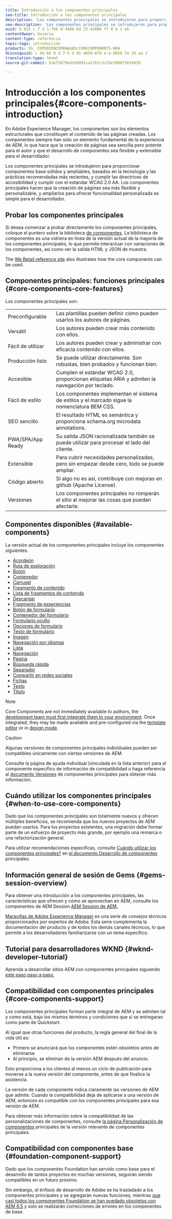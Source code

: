 ```yaml
---
title: Introducción a los componentes principales
seo-title: Introducción a los componentes principales
description: 'Los componentes principales se introdujeron para proporcionar componentes base sólidos y ampliables, basados en la tecnología más reciente y en las prácticas recomendadas. '
seo-description: 'Los componentes principales se introdujeron para proporcionar componentes base sólidos y ampliables, basados en la tecnología más reciente y en las prácticas recomendadas. '
uuid: b 815 c 7 d 1-fbb 0-4480-bd 23-42606 ff 8 b 1 eb
contentOwner: Usuario
content-type: referencia
topic-tags: introducción
products: SG_ EXPERIENCEMANAGER/CORECOMPONENTS-NEW
discoiquuid: c 44 bb 0 d 7-5 d 91-4659-878 e-a 0658 fe 29 aa 2
translation-type: tm+mt
source-git-commit: 63e75079e41d3091ca57bfc3129e700675bf4939

---
```



# Introducción a los componentes principales{#core-components-introduction}

En Adobe Experience Manager, los componentes son los elementos estructurales que constituyen el contenido de las páginas creadas. Los componentes siempre han sido un elemento fundamental de la experiencia de AEM, lo que hace que la creación de páginas sea sencilla pero potente para el autor y que el desarrollo de componentes sea flexible y extensible para el desarrollador.

Los componentes principales se introdujeron para proporcionar componentes base sólidos y ampliables, basados en la tecnología y las prácticas recomendadas más recientes, y cumplir las directrices de accesibilidad y cumplir con el estándar WCAG 2.0 AA. Los componentes principales hacen que la creación de páginas sea más flexible y personalizable, y ampliarlos para ofrecer funcionalidad personalizada es simple para el desarrollador.

## Probar los componentes principales

Si desea comenzar a probar directamente los componentes principales, coloque el puntero sobre la biblioteca [de componentes](http://opensource.adobe.com/aem-core-wcm-components/library.html). La biblioteca de componentes es una vidriera en línea de la versión actual de la mayoría de los componentes principales, lo que permite interactuar con variaciones de los componentes, así como ver la salida HTML y JSON de muestra.

The [We.Retail reference site](https://helpx.adobe.com/experience-manager/6-4/sites/developing/using/we-retail.html) also illustrates how the core components can be used.

## Componentes principales: funciones principales {#core-components-core-features}

Los componentes principales son:

|  |  |
|--- |--- |
| Preconfigurable | Las plantillas pueden definir cómo pueden usarlos los autores de páginas. |
| Versátil | Los autores pueden crear más contenido con ellos. |
| Fácil de utilizar | Los autores pueden crear y administrar con eficacia contenido con ellos. |
| Producción listo | Se puede utilizar directamente. Son robustas, bien probados y funcionan bien. |
| Accesible | Cumplen el estándar WCAG 2.0, proporcionan etiquetas ARIA y admiten la navegación por teclado. |
| Fácil de estilo | Los componentes implementan el sistema de estilos y el marcado sigue la nomenclatura BEM CSS. |
| SEO sencillo | El resultado HTML es semántica y proporciona schema.org microdata annotations. |
| PWA/SPA/App Ready | Su salida JSON racionalizada también se puede utilizar para procesar el lado del cliente. |
| Extensible | Para cubrir necesidades personalizadas, pero sin empezar desde cero, todo se puede ampliar. |
| Código abierto | Si algo no es así, contribuye con mejoras en github (Apache License). |
| Versiones | Los componentes principales no romperán el sitio al mejorar las cosas que puedan afectarle. |

## Componentes disponibles {#available-components}

La versión actual de los componentes principales incluye los componentes siguientes.

* [Acordeón](accordion.md)
* [Ruta de exploración](breadcrumb.md)
* [Botón](button.md)
* [Contenedor](container.md)
* [Carrusel](carousel.md)
* [Fragmento de contenido](content-fragment-component.md)
* [Lista de fragmentos de contenido](content-fragment-list.md)
* [Descargar](download.md)
* [Fragmento de experiencias](experience-fragment.md)
* [Botón de formulario](form-button.md)
* [Contenedor del formulario](form-container.md)
* [Formulario oculto](form-hidden.md)
* [Opciones de formulario](form-options.md)
* [Texto de formulario](form-text.md)
* [Imagen](image.md)
* [Navegación por idiomas](language-navigation.md)
* [Lista](list.md)
* [Navegación](navigation.md)
* [Página](page.md)
* [Búsqueda rápida](quick-search.md)
* [Separador](separator.md)
* [Compartir en redes sociales](sharing.md)
* [Fichas](tabs.md)
* [Texto](text.md)
* [Título](title.md)

>[!NOTE]
>
>Core Components are not immediately available to authors, the [development team must first integrate them to your environment](using.md). Once integrated, they may be made available and pre-configured via the [template editor](https://helpx.adobe.com/experience-manager/6-5/sites/authoring/using/templates.html) or in [design mode](https://helpx.adobe.com/experience-manager/6-5/sites/authoring/using/default-components-designmode.html).

>[!CAUTION]
>
>Algunas versiones de componentes principales individuales pueden ser compatibles únicamente con ciertas versiones de AEM.
>
>Consulte la página de ayuda individual (vinculada en la lista anterior) para el componente específico de información de compatibilidad o haga referencia al [documento Versiones](versions.md) de componentes principales para obtener más información.

## Cuándo utilizar los componentes principales {#when-to-use-core-components}

Dado que los componentes principales son totalmente nuevos y ofrecen múltiples beneficios, se recomienda que los nuevos proyectos de AEM puedan usarlos. Para los proyectos existentes, una migración debe formar parte de un esfuerzo de proyecto más grande, por ejemplo una remarca o una refactorización general.

Para utilizar recomendaciones específicas, consulte [Cuándo utilizar los componentes principales?](developing.md) en [el documento Desarrollo de componentes](developing.md) principales.

## Información general de sesión de Gems {#gems-session-overview}

Para obtener una introducción a los componentes principales, las características que ofrecen y cómo se aprovechan en AEM, consulte los componentes de AEM Session [AEM Session de AEM.](https://helpx.adobe.com/experience-manager/kt/eseminars/gems/AEM-Core-Components.html)

[Maravillas de Adobe Experience Manager](https://helpx.adobe.com/experience-manager/kt/eseminars/gems/aem-index.html) es una serie de consejos técnicos proporcionados por expertos de Adobe. Esta serie complementa la documentación del producto y de todos los demás canales técnicos, lo que permite a los desarrolladores familiarizarse con un tema específico.

## Tutorial para desarrolladores WKND {#wknd-developer-tutorial}

Aprenda a desarrollar sitios AEM con componentes principales siguiendo [este paso paso a paso.](https://helpx.adobe.com/experience-manager/6-5/sites/developing/using/getting-started.html)

## Compatibilidad con componentes principales {#core-components-support}

Los componentes principales forman parte integral de AEM y se admiten tal y como está, bajo los mismos términos y condiciones que si se entregaran como parte de Quickstart.

Al igual que otras funciones del producto, la regla general del final de la vida útil es:

* Primero se anunciará que los componentes estén obsoletos antes de eliminarse
* Al principio, se eliminan de la versión AEM después del anuncio.

Esto proporciona a los clientes al menos un ciclo de publicación para moverse a la nueva versión del componente, antes de que finalice la asistencia.

La versión de cada componente indica claramente las versiones de AEM que admite. Cuando la compatibilidad deja de aplicarse a una versión de AEM, entonces es compatible con los componentes principales para esa versión de AEM.

Para obtener más información sobre la compatibilidad de las personalizaciones de componentes, consulte [la página Personalización de componentes](customizing.md) principales de la versión relevante de componentes principales.

## Compatibilidad con componentes base {#foundation-component-support}

Dado que los componentes Foundation han servido como base para el desarrollo de tantos proyectos en muchas versiones, seguirán siendo compatibles en un futuro próximo.

Sin embargo, el énfasis de desarrollo de Adobe se ha trasladado a los componentes principales y se agregarán nuevas funciones, mientras [que casi todos los componentes Foundation se han quedado obsoletos con AEM 6.5](https://helpx.adobe.com/experience-manager/6-5/sites/authoring/using/default-components-foundation.html) y solo se realizarán correcciones de errores en los componentes de base.
